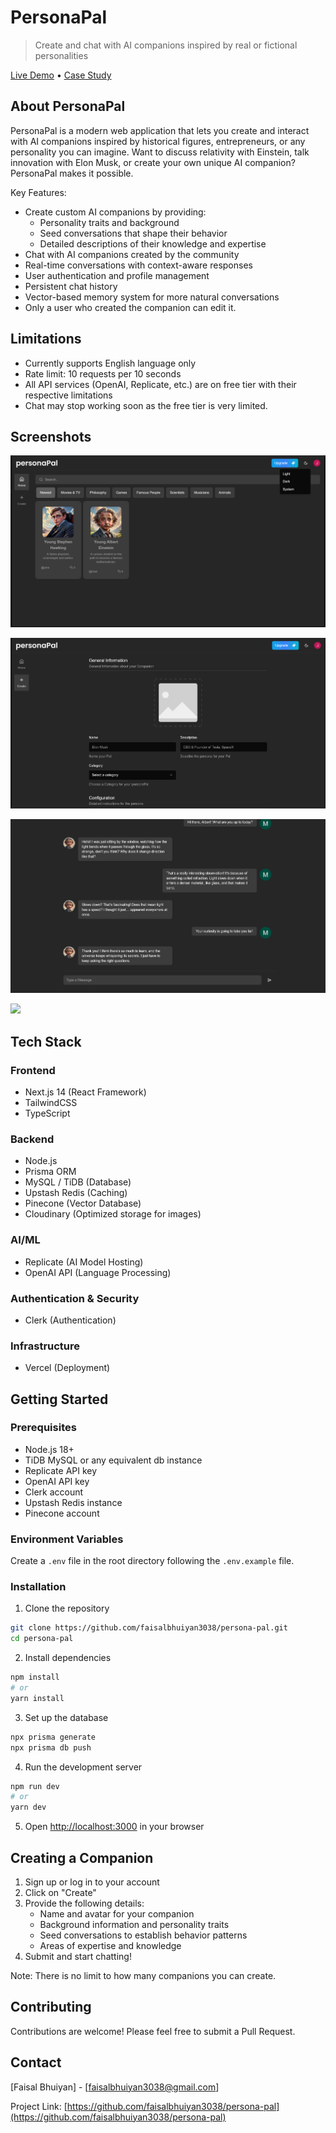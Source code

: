 # PersonaPal

> Create and chat with AI companions inspired by real or fictional personalities

[Live Demo](https://persona-pal-sigma.vercel.app/) • [Case Study](https://faisalbhuiyan.vercel.app/work/persona-pal)

## About PersonaPal

PersonaPal is a modern web application that lets you create and interact with AI companions inspired by historical figures, entrepreneurs, or any personality you can imagine. Want to discuss relativity with Einstein, talk innovation with Elon Musk, or create your own unique AI companion? PersonaPal makes it possible.

Key Features:
- Create custom AI companions by providing:
  - Personality traits and background
  - Seed conversations that shape their behavior
  - Detailed descriptions of their knowledge and expertise
- Chat with AI companions created by the community
- Real-time conversations with context-aware responses
- User authentication and profile management
- Persistent chat history
- Vector-based memory system for more natural conversations
- Only a user who created the companion can edit it.

## Limitations
- Currently supports English language only
- Rate limit: 10 requests per 10 seconds
- All API services (OpenAI, Replicate, etc.) are on free tier with their respective limitations
- Chat may stop working soon as the free tier is very limited.

## Screenshots

![image](/assets/homepage.png)

![image](/assets/create-page.png)

![image](/assets/chat-page.png)

<image width="300" src="assets/chat_page_mobile.png" />

## Tech Stack

### Frontend
- Next.js 14 (React Framework)
- TailwindCSS
- TypeScript

### Backend
- Node.js
- Prisma ORM
- MySQL / TiDB (Database)
- Upstash Redis (Caching)
- Pinecone (Vector Database)
- Cloudinary (Optimized storage for images)

### AI/ML
- Replicate (AI Model Hosting)
- OpenAI API (Language Processing)

### Authentication & Security
- Clerk (Authentication)

### Infrastructure
- Vercel (Deployment)

## Getting Started

### Prerequisites
- Node.js 18+
- TiDB MySQL or any equivalent db instance
- Replicate API key
- OpenAI API key
- Clerk account
- Upstash Redis instance
- Pinecone account

### Environment Variables

Create a `.env` file in the root directory following the `.env.example` file.

### Installation

1. Clone the repository
```bash
git clone https://github.com/faisalbhuiyan3038/persona-pal.git
cd persona-pal
```

2. Install dependencies
```bash
npm install
# or
yarn install
```

3. Set up the database
```bash
npx prisma generate
npx prisma db push
```

4. Run the development server
```bash
npm run dev
# or
yarn dev
```

5. Open [http://localhost:3000](http://localhost:3000) in your browser

## Creating a Companion

1. Sign up or log in to your account
2. Click on "Create"
3. Provide the following details:
   - Name and avatar for your companion
   - Background information and personality traits
   - Seed conversations to establish behavior patterns
   - Areas of expertise and knowledge
4. Submit and start chatting!

Note: There is no limit to how many companions you can create.

## Contributing

Contributions are welcome! Please feel free to submit a Pull Request.

## Contact

[Faisal Bhuiyan] - [faisalbhuiyan3038@gmail.com]

Project Link: [https://github.com/faisalbhuiyan3038/persona-pal](https://github.com/faisalbhuiyan3038/persona-pal)
